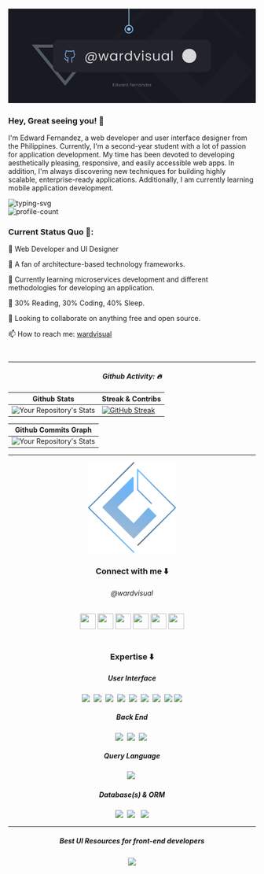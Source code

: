 <!--
  @Author: Edward Fernandez (https://github.com/wardvisual)
 -->

[<img src="./assets/banner.jpg">](https://www.behance.net/wardvisual)

<h3> Hey, Great seeing you! 👀</h3>
<p> I'm Edward Fernandez, a web developer and user interface designer from the Philippines. Currently, I'm a second-year student with a lot of passion for application development. My time has been devoted to developing aesthetically pleasing, responsive, and easily accessible web apps. In addition, I'm always discovering new techniques for building highly scalable, enterprise-ready applications. Additionally, I am currently learning mobile application development. </p>

<div> 
<img src="https://readme-typing-svg.herokuapp.com?color=5A9BDA&lines=Edward+Fernandez;Fullstack+Javascript+Developer;UI%2FUX+Designer" alt="typing-svg"> 
<br/> 
<img src="https://komarev.com/ghpvc/?username=your-github-wardvisual&style=flat-square" alt="profile-count"/> 
</div>

<div align="start" style="margin-bottom: 3em;">
  <h3> Current Status Quo 🍵: </h3>
    <p> 💼 Web Developer and UI Designer </p>
    <p> 🚀 A fan of architecture-based technology frameworks. </p>
    <p> 🌱 Currently learning microservices development and different methodologies for developing an application.  </p>
    <p> 🤖 30% Reading, 30% Coding, 40% Sleep. </p>
    <p> 👯 Looking to collaborate on anything free and open source. </p>
    <p> 📫 How to reach me: <a href="https://www.wardvisual.me/" target="_blank">wardvisual</a> </p>
</div>

<hr />

<div align="center" >
  <h5>Github Activity: 🔥</h5>
</div>

| Github Stats                                                                                                                                                                                                                                | Streak & Contribs                                                                                                                                                                                                                                                                      |
| ------------------------------------------------------------------------------------------------------------------------------------------------------------------------------------------------------------------------------------------- | -------------------------------------------------------------------------------------------------------------------------------------------------------------------------------------------------------------------------------------------------------------------------------------- |
| ![Your Repository's Stats](https://github-readme-stats.vercel.app/api?username=wardvisual&show_icons=true&hide=&count_private=true&title_color=519AD7&text_color=ffffff&icon_color=519AD7&bg_color=1B1A22&hide_border=true&show_icons=true) | [![GitHub Streak](https://github-readme-streak-stats.herokuapp.com/?user=wardvisual&stroke=ffffff&background=1B1A22&ring=519AD7&fire=0891b2&currStreakNum=ffffff&currStreakLabel=519AD7&sideNums=ffffff&sideLabels=ffffff&dates=ffffff&hide_border=true)](https://git.io/streak-stats) |

| Github Commits Graph
| --- |
| ![Your Repository's Stats](https://activity-graph.herokuapp.com/graph?username=wardvisual&bg_color=1B1A22&color=519AD7&line=519AD7&point=ffffff&area_color=519AD7&area=true&hide_border=true&custom_title=GitHub%20Commits%20Graph)

<hr>

<div align="center">
    <img width="180px" src="./assets/logo.png" alt="logo"/>
</div>

<div align="center" style="margin-bottom: 3em;">
  <h3> Connect with me ⬇️</h3>
  <h6> @wardvisual </h6>
  <a href="https://discordapp.com/users/724778421074264187" target="_blank" rel="noreferrer"><img src="https://raw.githubusercontent.com/danielcranney/readme-generator/main/public/icons/socials/discord.svg" width="32" height="32" /></a> <a href="https://www.facebook.com/wardvisual" target="_blank" rel="noreferrer"><img src="https://raw.githubusercontent.com/danielcranney/readme-generator/main/public/icons/socials/facebook.svg" width="32" height="32" /></a> <a href="https://www.github.com/wardvisual" target="_blank" rel="noreferrer"><img src="https://raw.githubusercontent.com/danielcranney/readme-generator/main/public/icons/socials/github-dark.svg" width="32" height="32" /></a> <a href="http://www.instagram.com/wardvisual" target="_blank" rel="noreferrer"><img src="https://raw.githubusercontent.com/danielcranney/readme-generator/main/public/icons/socials/instagram.svg" width="32" height="32" /></a> <a href="https://www.linkedin.com/in/wardvisual" target="_blank" rel="noreferrer"><img src="https://raw.githubusercontent.com/danielcranney/readme-generator/main/public/icons/socials/linkedin.svg" width="32" height="32" /></a> <a href="https://www.twitter.com/wardvisual" target="_blank" rel="noreferrer"><img src="https://raw.githubusercontent.com/danielcranney/readme-generator/main/public/icons/socials/twitter.svg" width="32" height="32" /></a></p>
  
</div>

<div align="center">
  <h3> Expertise ⬇️</h3>
  <h5>User Interface</h5>
  <img src="https://img.shields.io/badge/FIGMA-orange?style=for-the-badge&logo=FIGMA&logoColor=white"/>&nbsp;
  <img src="https://img.shields.io/badge/HTML5-E34C26?style=for-the-badge&logo=html5&logoColor=white"/>&nbsp;
  <img src="https://img.shields.io/badge/REACT JS-lightblue?style=for-the-badge&logo=react&logoColor=black"/>&nbsp;
  <img src="https://img.shields.io/badge/ANGULAR-CC3534?style=for-the-badge&logo=angular&logoColor=white"/>&nbsp;
  <img src="https://img.shields.io/badge/NEXT JS -white?style=for-the-badge&logo=nextjs&logoColor=black"/>&nbsp;
  <img src="https://img.shields.io/badge/CSS3-264de4?style=for-the-badge&logo=css3&logoColor=white"/>&nbsp;
  <img src="https://img.shields.io/badge/SASS-cc6699?style=for-the-badge&logo=SASS&logoColor=white"/>&nbsp;
  <img src="https://img.shields.io/badge/Javascript-f0db4f?style=for-the-badge&logo=Javascript&logoColor=black"/>
  <img src="https://img.shields.io/badge/Typescript-blue?style=for-the-badge&logo=Typescript&logoColor=black"/>
</div>

<div align="center">
  <h5>Back End</h5>
  <img src="https://img.shields.io/badge/Node.JS-3C873A?style=for-the-badge&logo=node.js&logoColor=white"/>&nbsp;
  <img src="https://img.shields.io/badge/Express-333333?style=for-the-badge&logo=express&logoColor=white"/>&nbsp;
  <img src="https://img.shields.io/badge/NEST JS-CC3534?style=for-the-badge&logo=nestjs&logoColor=white"/>&nbsp;
</div>

<div align="center">
  <h5>Query Language</h5>
  <img src="https://img.shields.io/badge/GraphQL -E2008F?style=for-the-badge&logo=GraphQL&logoColor=white"/>&nbsp;
  </div>

  <div align="center">
  <h5>Database(s) & ORM</h5>
  <img src="https://img.shields.io/badge/MongoDB-3FA037?style=for-the-badge&logo=mongodb&logoColor=white"/>&nbsp;
  <img src="https://img.shields.io/badge/MYSQL-F29111?style=for-the-badge&logo=mysql&logoColor=white"/>  &nbsp; <img src="https://img.shields.io/badge/Prisma -white?style=for-the-badge&logo=Prisma&logoColor=black"/>
</div>
<!-- 
<div align="center">
  <h5>Package Manager</h5>
  <img src="https://img.shields.io/badge/NPM-CC3534?style=for-the-badge&logo=npm"/>&nbsp;
  </div> 
  <div align="center">
  <h5>Website Deployment Platforms</h5>
  <img src="https://img.shields.io/badge/VPS UBUNTU-red?style=for-the-badge&logo=ubuntu&logoColor=white"/>&nbsp;
  <img src="https://img.shields.io/badge/NGINX-black?style=for-the-badge&logo=nginx"/>&nbsp;
</div> -->

<hr/>
<div align="center">
  <h5>Best UI Resources for front-end developers</h5>
  <a href="https://github.com/bradtraversy/design-resources-for-developers#html--css-templates">
    <img align="center" src="https://www.teachsecondary.com/images/uploads/6-digital-resources.jpg" height="200" />
  </a>
</div>
